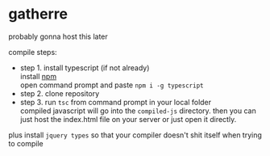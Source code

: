 # gatherre

probably gonna host this later

compile steps:
- step 1. install typescript (if not already)<br>
install [npm](https://www.npmjs.com/package/npm)<br>
open command prompt and paste `npm i -g typescript`<br>
- step 2. clone repository<br>
- step 3. run `tsc` from command prompt in your local folder<br>
compiled javascript will go into the `compiled-js` directory. then you can just host the index.html file on your server or just open it directly.

plus install `jquery types` so that your compiler doesn't shit itself when trying to compile
